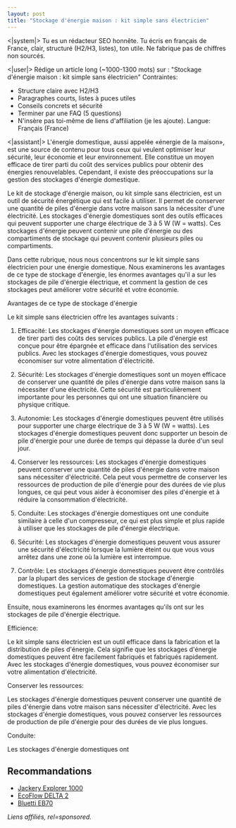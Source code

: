 ```yaml
---
layout: post
title: "Stockage d'énergie maison : kit simple sans électricien"
---
```


<|system|>
Tu es un rédacteur SEO honnête. Tu écris en français de France, clair, structuré (H2/H3, listes), ton utile. Ne fabrique pas de chiffres non sourcés.
 
<|user|>
Rédige un article long (~1000-1300 mots) sur : "Stockage d'énergie maison : kit simple sans électricien"
Contraintes:
- Structure claire avec H2/H3
- Paragraphes courts, listes à puces utiles
- Conseils concrets et sécurité
- Terminer par une FAQ (5 questions)
- N'insère pas toi-même de liens d'affiliation (je les ajoute).
Langue: Français (France)
 
<|assistant|>
L'énergie domestique, aussi appelée «énergie de la maison», est une source de contenu pour tous ceux qui veulent optimiser leur sécurité, leur économie et leur environnement. Elle constitue un moyen efficace de tirer parti du coût des services publics pour obtenir des énergies renouvelables. Cependant, il existe des préoccupations sur la gestion des stockages d'énergie domestique.

Le kit de stockage d'énergie maison, ou kit simple sans électricien, est un outil de sécurité énergétique qui est facile à utiliser. Il permet de conserver une quantité de piles d'énergie dans votre maison sans la nécessiter d'une électricité. Les stockages d'énergie domestiques sont des outils efficaces qui peuvent supporter une charge électrique de 3 à 5 W (W = watts). Ces stockages d'énergie peuvent contenir une pile d'énergie ou des compartiments de stockage qui peuvent contenir plusieurs piles ou compartiments.

Dans cette rubrique, nous nous concentrons sur le kit simple sans électricien pour une énergie domestique. Nous examinerons les avantages de ce type de stockage d'énergie, les énormes avantages qu'il a sur les stockages de pile d'énergie électrique, et comment la gestion de ces stockages peut améliorer votre sécurité et votre économie.

Avantages de ce type de stockage d'énergie

Le kit simple sans électricien offre les avantages suivants :

1. Efficacité: Les stockages d'énergie domestiques sont un moyen efficace de tirer parti des coûts des services publics. La pile d'énergie est conçue pour être épargnée et efficace dans l'utilisation des services publics. Avec les stockages d'énergie domestiques, vous pouvez économiser sur votre alimentation d'électricité.

2. Sécurité: Les stockages d'énergie domestiques sont un moyen efficace de conserver une quantité de piles d'énergie dans votre maison sans la nécessiter d'une électricité. Cette sécurité est particulièrement importante pour les personnes qui ont une situation financière ou physique critique.

3. Autonomie: Les stockages d'énergie domestiques peuvent être utilisés pour supporter une charge électrique de 3 à 5 W (W = watts). Les stockages d'énergie domestiques peuvent donc supporter un besoin de pile d'énergie pour une durée de temps qui dépasse la durée d'un seul jour.

4. Conserver les ressources: Les stockages d'énergie domestiques peuvent conserver une quantité de piles d'énergie dans votre maison sans nécessiter d'électricité. Cela peut vous permettre de conserver les ressources de production de pile d'énergie pour des durées de vie plus longues, ce qui peut vous aider à économiser des piles d'énergie et à réduire la consommation d'électricité.

5. Conduite: Les stockages d'énergie domestiques ont une conduite similaire à celle d'un compresseur, ce qui est plus simple et plus rapide à utiliser que les stockages de pile d'énergie électrique.

6. Sécurité: Les stockages d'énergie domestiques peuvent vous assurer une sécurité d'électricité lorsque la lumière éteint ou que vous vous arrêtez dans une zone où la lumière est interrompue.

7. Contrôle: Les stockages d'énergie domestiques peuvent être contrôlés par la plupart des services de gestion de stockage d'énergie domestiques. La gestion automatique des stockages d'énergie domestiques peut également améliorer votre sécurité et votre économie.

Ensuite, nous examinerons les énormes avantages qu'ils ont sur les stockages de pile d'énergie électrique.

Efficience:

Le kit simple sans électricien est un outil efficace dans la fabrication et la distribution de piles d'énergie. Cela signifie que les stockages d'énergie domestiques peuvent être facilement fabriqués et fabriqués rapidement. Avec les stockages d'énergie domestiques, vous pouvez économiser sur votre alimentation d'électricité.

Conserver les ressources:

Les stockages d'énergie domestiques peuvent conserver une quantité de piles d'énergie dans votre maison sans nécessiter d'électricité. Avec les stockages d'énergie domestiques, vous pouvez conserver les ressources de production de pile d'énergie pour des durées de vie plus longues.

Conduite:

Les stockages d'énergie domestiques ont

## Recommandations

- [Jackery Explorer 1000](https://www.amazon.fr/dp/B09D8GKRWQ/?tag=corentin0c7-21)
- [EcoFlow DELTA 2](https://www.amazon.fr/dp/B0B3DP4W6J/?tag=corentin0c7-21)
- [Bluetti EB70](https://www.amazon.fr/dp/B09TPTJ3T3/?tag=corentin0c7-21)

*Liens affiliés, rel=sponsored.*
